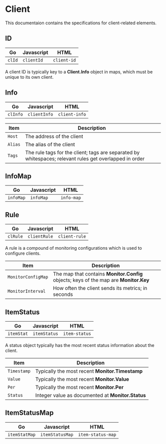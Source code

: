 # Client

This documentaion contains the specifications for client-related elements.

## ID

|Go|Javascript|HTML|
|-|-|-|
|`clId`|`clientId`|`client-id`|

A client ID is typically key to a **Client.Info** object in maps, which must be unique to its own client.


## Info

|Go|Javascript|HTML|
|-|-|-|
|`clInfo`|`clientInfo`|`client-info`|

|Item|Description|
|-|-|
|`Host`|The address of the client|
|`Alias`|The alias of the client|
|`Tags`|The rule tags for the client; tags are separated by whitespaces; relevant rules get overlapped in order|


## InfoMap

|Go|Javascript|HTML|
|-|-|-|
|`infoMap`|`infoMap`|`info-map`|


## Rule

|Go|Javascript|HTML|
|-|-|-|
|`clRule`|`clientRule`|`client-rule`|

A rule is a compound of monitoring configurations which is used to configure clients.

|Item|Description|
|-|-|
|`MonitorConfigMap`|The map that contains **Monitor.Config** objects; keys of the map are **Monitor.Key**|
|`MonitorInterval`|How often the client sends its metrics; in seconds|


## ItemStatus

|Go|Javascript|HTML|
|-|-|-|
|`itemStat`|`itemStatus`|`item-status`|

A status object typically has the most recent status information about the client.

|Item|Description|
|-|-|
|`Timestamp`|Typically the most recent **Monitor.Timestamp**|
|`Value`|Typically the most recent **Monitor.Value**|
|`Per`|Typically the most recent **Monitor.Per**|
|`Status`|Integer value as documented at **Monitor.Status**|


## ItemStatusMap

|Go|Javascript|HTML|
|-|-|-|
|`itemStatMap`|`itemStatusMap`|`item-status-map`|